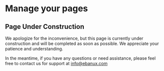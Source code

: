 # Manage your pages

## Page Under Construction

We apologize for the inconvenience, but this page is currently under construction and will be completed as soon as possible. We appreciate your patience and understanding.

In the meantime, if you have any questions or need assistance, please feel free to contact us for support at [info@ebanux.com](mailto:info@ebanux.com)